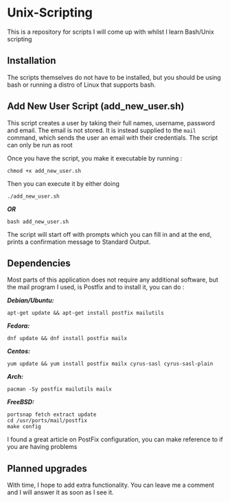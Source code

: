 # Unix-Scripting
This is a repository for scripts I will come up with whilst I learn Bash/Unix scripting

## Installation
The scripts themselves do not have to be installed, but you should be using bash or running a distro of Linux that supports bash.

## Add New User Script (add_new_user.sh)
This script creates a user by taking their full names, username, password and email.
The email is not stored. It is instead supplied to the ```mail``` command, which sends the user an email with their credentials.
The script can only be run as root

Once you have the script, you make it executable by running : 

```
chmod +x add_new_user.sh

```
Then you can execute it by either doing 

```
./add_new_user.sh
```
***OR***

```
bash add_new_user.sh
```

The script will start off with prompts which you can fill in and at the end, prints a confirmation message to Standard Output.

## Dependencies
Most parts of this application does not require any additional software, but the mail program I used, is Postfix and to install it,
you can do :

***Debian/Ubuntu:***
```
apt-get update && apt-get install postfix mailutils
```

***Fedora:***

```
dnf update && dnf install postfix mailx
```

***Centos:***

```yum update && yum install postfix mailx cyrus-sasl cyrus-sasl-plain```

***Arch:***

```pacman -Sy postfix mailutils mailx```

***FreeBSD:***

```
portsnap fetch extract update
cd /usr/ports/mail/postfix
make config
```

I found a great article on PostFix configuration, you can make reference to if you are having problems

[1]: https://opensource.com/article/18/8/postfix-open-source-mail-transfer-agent

## Planned upgrades
With time, I hope to add extra functionality. You can leave me a comment and I will answer it as soon as I see it.
